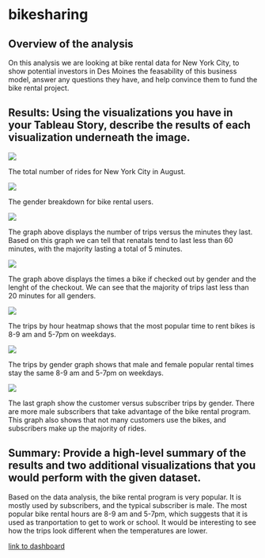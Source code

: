 # bikesharing
## Overview of the analysis
On this analysis we are looking at bike rental data for New York City, to show potential investors in Des Moines the feasability of this business model, answer any questions they have, and help convince them to fund the bike rental project. 

## Results: Using the visualizations you have in your Tableau Story, describe the results of each visualization underneath the image.

![](/Images/rides.png)

The total number of rides for New York City in August.

![](/Images/gender.png)

The gender breakdown for bike rental users.

![](/Images/checkout.png)

The graph above displays the number of trips versus the minutes they last. Based on this graph we can tell that renatals tend to last less than 60 minutes, with the majority lasting a total of 5 minutes. 

![](/Images/checkout_gender.png)

The graph above displays the times a bike if checked out by gender and the lenght of the checkout. We can see that the majority of trips last less than 20 minutes for all genders. 

![](/Images/tripsbyhour.png)

The trips by hour heatmap shows that the most popular time to rent bikes is 8-9 am and 5-7pm on weekdays. 

![](/Images/tripsbygender.png)

The trips by gender graph shows that male and female popular rental times stay the same 8-9 am and 5-7pm on weekdays. 

![](/Images/usergendertrips.png)

The last graph show the customer versus subscriber trips by gender. There are more male subscribers that take advantage of the bike rental program. This graph also shows that not many customers use the bikes, and subscribers make up the majority of rides. 

## Summary: Provide a high-level summary of the results and two additional visualizations that you would perform with the given dataset.

Based on the data analysis, the bike rental program is very popular. It is mostly used by subscribers, and the typical subscriber is male. The most popular bike rental hours are 8-9 am and 5-7pm, which suggests that it is used as tranportation to get to work or school. It would be interesting to see how the trips look different when the temperatures are lower. 

[link to dashboard](https://public.tableau.com/views/BikeCitiProject/BikeProjectStory?:language=en-US&:display_count=n&:origin=viz_share_link)
